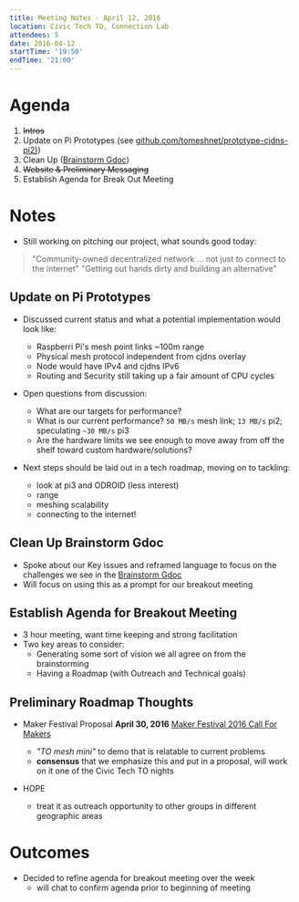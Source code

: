 ```yaml
---
title: Meeting Notes - April 12, 2016
location: Civic Tech TO, Connection Lab
attendees: 5
date: 2016-04-12
startTime: '19:50'
endTime: '21:00'
---
```


# Agenda

1. ~~Intros~~
2. Update on Pi Prototypes (see [github.com/tomeshnet/prototype-cjdns-pi2)](https://github.com/tomeshnet/prototype-cjdns-pi2))
3. Clean Up ([Brainstorm Gdoc](https://docs.google.com/document/d/1XQiqvkuFiTmaVtZcjmwBUfH5cwZdaYYLXHPqWAB1sB0/edit))
4. ~~Website & Preliminary Messaging~~
5. Establish Agenda for Break Out Meeting

# Notes

- Still working on pitching our project, what sounds good today:

> "Community-owned decentralized network ... not just to connect to the internet"
> "Getting out hands dirty and building an alternative"

## Update on Pi Prototypes

- Discussed current status and what a potential implementation would look like:
    - Raspberri Pi's mesh point links ~100m range
    - Physical mesh protocol independent from cjdns overlay
    - Node would have IPv4 and cjdns IPv6
    - Routing and Security still taking up a fair amount of CPU cycles

- Open questions from discussion:
    - What are our targets for performance?
    - What is our current performance?
      `50 MB/s` mesh link; `13 MB/s` pi2; speculating `~30 MB/s` pi3
    - Are the hardware limits we see enough to move away from off the shelf toward custom hardware/solutions?

- Next steps should be laid out in a tech roadmap, moving on to tackling:
    - look at pi3 and ODROID (less interest)
    - range
    - meshing scalability
    - connecting to the internet!

## Clean Up Brainstorm Gdoc

- Spoke about our Key issues and reframed language to focus on the challenges we see in the
[Brainstorm Gdoc](https://docs.google.com/document/d/1XQiqvkuFiTmaVtZcjmwBUfH5cwZdaYYLXHPqWAB1sB0/edit)
- Will focus on using this as a prompt for our breakout meeting


## Establish Agenda for Breakout Meeting

- 3 hour meeting, want time keeping and strong facilitation
- Two key areas to consider:
    - Generating some sort of vision we all agree on from the brainstorming
    - Having a Roadmap (with Outreach and Technical goals)

## Preliminary Roadmap Thoughts

- Maker Festival Proposal **April 30, 2016** [Maker Festival 2016 Call For Makers](http://cfm.makerfestival.ca/ords/f?p=107:1:2821773306655)
    - _"TO mesh mini"_ to demo that is relatable to current problems
    - **consensus** that we emphasize this and put in a proposal, will work on it one of the Civic Tech TO nights

- HOPE
    - treat it as outreach opportunity to other groups in different geographic areas

# Outcomes

- Decided to refine agenda for breakout meeting over the week
    - will chat to confirm agenda prior to beginning of meeting
